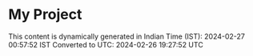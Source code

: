 # My Project

This content is dynamically generated in Indian Time (IST): 2024-02-27 00:57:52 IST
Converted to UTC: 2024-02-26 19:27:52 UTC
